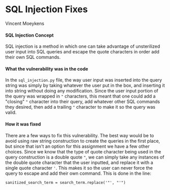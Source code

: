 # SQL Injection Fixes
Vincent Moeykens

#### SQL Injection Concept
SQL injection is a method in which one can take advantage of unsterilized user input into SQL queries and escape 
the quote characters in order add their own SQL commands. 

#### What the vulnerability was in the code
In the `sql_injection.py` file, the way user input was inserted into the query string was simply by taking whatever
the user put in the box, and inserting it into string without doing any modification. Since the user input portion
of the query was wrapped in `"` characters, this meant that one could add a "closing" `"` character into their query,
add whatever other SQL commands they desired, then add a trailing `"` character to make it so the query was valid. 

#### How it was fixed
There are a few ways to fix this vulnerability. The best way would be to avoid using raw string construction to create
the queries in the first place, but since that isn't an option for this assignment we have a few other choices. Since
we know that the type of quote character being used in the query construction is a double quote `"`, we can simply
take any instances of the double quote character that the user inputted, and replace it with a single quote character 
`'`. This makes it so the user can never force the query to escape and add their own command. This is done in the line:
```
sanitized_search_term = search_term.replace('"', "'")
```